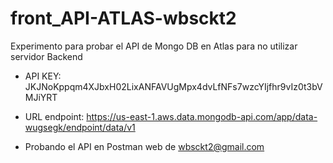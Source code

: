 # front_API-ATLAS-wbsckt2
Experimento para probar el API de Mongo DB en Atlas para no utilizar servidor Backend 

- API KEY:
  JKJNoKppqm4XJbxH02LixANFAVUgMpx4dvLfNFs7wzcYIjfhr9vIz0t3bVMJiYRT

- URL endpoint: 
  https://us-east-1.aws.data.mongodb-api.com/app/data-wugsegk/endpoint/data/v1

- Probando el API en Postman web de wbsckt2@gmail.com

